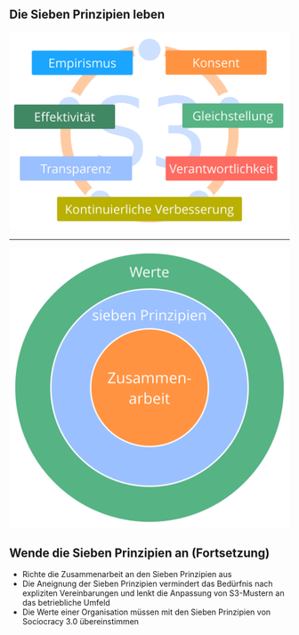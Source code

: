 ## Die Sieben Prinzipien leben

![inline,fit](img/framework/s3-principles-plain.png)

* * *

![right,fit](img/collaboration-values/values-7principles.png)

## Wende die Sieben Prinzipien an (Fortsetzung)

- Richte die Zusammenarbeit an den Sieben Prinzipien aus
- Die Aneignung der Sieben Prinzipien vermindert das Bedürfnis nach expliziten Vereinbarungen und lenkt die Anpassung von S3-Mustern an das betriebliche Umfeld
- Die Werte einer Organisation müssen mit den Sieben Prinzipien von Sociocracy 3.0 übereinstimmen